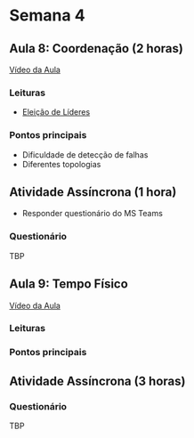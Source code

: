 # Semana 4

## Aula 8: Coordenação (2 horas)

[Vídeo da Aula](https://web.microsoftstream.com/video/09e403cf-7252-4d59-8c15-b5f087710e4d)

### Leituras

* [Eleição de Líderes](https://lasarojc.github.io/ds_notes/coord/#eleicao-de-lideres) 

### Pontos principais

* Dificuldade de detecção de falhas
* Diferentes topologias 

## Atividade Assíncrona (1 hora)

* Responder questionário do MS Teams

### Questionário

TBP 

## Aula 9: Tempo Físico 

[Vídeo da Aula]()

### Leituras


### Pontos principais


## Atividade Assíncrona (3 horas)


### Questionário

TBP
